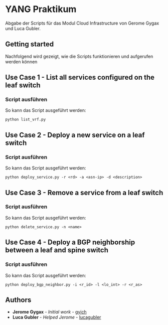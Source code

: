 # YANG Praktikum

Abgabe der Scripts für das Modul Cloud Infrastructure von Gerome Gygax und Luca Gubler.

## Getting started

Nachfolgend wird gezeigt, wie die Scripts funktionieren und aufgerufen werden können

## Use Case 1 - List all services configured on the leaf switch

### Script ausführen

So kann das Script ausgeführt werden:
```
python list_vrf.py
```

## Use Case 2 - Deploy a new service on a leaf switch

### Script ausführen
So kann das Script ausgeführt werden:
```
python deploy_service.py -r <rd> -a <asn-ip> -d <description>
```

## Use Case 3 - Remove a service from a leaf switch

### Script ausführen
So kann das Script ausgeführt werden:
```
python delete_service.py -n <name>
```

## Use Case 4 - Deploy a BGP neighborship between a leaf and spine switch

### Script ausführen
So kann das Script ausgeführt werden:
```
python deploy_bgp_neighbor.py -i <r_id> -l <lo_int> -r <r_as>
```

## Authors

* **Jerome Gygax** - *Initial work* - [gyjch](https://github.com/gyjch)
* **Luca Gubler** - *Helped Jerome* - [lucagubler](https://github.com/lucagubler)